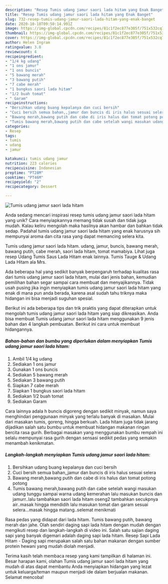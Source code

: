 ```yaml
---
description: "Resep Tumis udang jamur saori lada hitam yang Enak Banget"
title: "Resep Tumis udang jamur saori lada hitam yang Enak Banget"
slug: 732-resep-tumis-udang-jamur-saori-lada-hitam-yang-enak-banget
date: 2020-10-18T09:50:14.991Z
image: https://img-global.cpcdn.com/recipes/81c1f2ec877e305f/751x532cq70/tumis-udang-jamur-saori-lada-hitam-foto-resep-utama.jpg
thumbnail: https://img-global.cpcdn.com/recipes/81c1f2ec877e305f/751x532cq70/tumis-udang-jamur-saori-lada-hitam-foto-resep-utama.jpg
cover: https://img-global.cpcdn.com/recipes/81c1f2ec877e305f/751x532cq70/tumis-udang-jamur-saori-lada-hitam-foto-resep-utama.jpg
author: Helen Ingram
ratingvalue: 3.8
reviewcount: 4
recipeingredient:
- "1/4 kg udang"
- "1 ons jamur"
- "1 ons buncis"
- "5 bawang merah"
- "3 bawang putih"
- "7 cabe merah"
- "1 bungkus saori lada hitam"
- "1/2 buah tomat"
- " Garam"
recipeinstructions:
- "Bersihkan udang buang kepalanya dan cuci bersih"
- "Cuci bersih semua bahan,,jamur dan buncis di iris halus sesuai selera"
- "Bawang merah,bawang putih dan cabe di iris halus dan tomat potong potong"
- "Tumis bawang merah,bawang putih dan cabe setelah wangi masukan udang tunggu sampai warna udang kemerahan lalu masukan buncis dan jamurr..lalu tambahkan saori lada hitam oseng2 tambahkan secukpnya air..masak hingga mendidih lalu masukan tomat dan garam sesuai selera...masak hingga matang..selemat menikmati"
categories:
- Resep
tags:
- tumis
- udang
- jamur

katakunci: tumis udang jamur 
nutrition: 223 calories
recipecuisine: Indonesian
preptime: "PT28M"
cooktime: "PT46M"
recipeyield: "2"
recipecategory: Dessert

---
```



![Tumis udang jamur saori lada hitam](https://img-global.cpcdn.com/recipes/81c1f2ec877e305f/751x532cq70/tumis-udang-jamur-saori-lada-hitam-foto-resep-utama.jpg)

Anda sedang mencari inspirasi resep tumis udang jamur saori lada hitam yang unik? Cara menyiapkannya memang tidak susah dan tidak juga mudah. Kalau keliru mengolah maka hasilnya akan hambar dan bahkan tidak sedap. Padahal tumis udang jamur saori lada hitam yang enak harusnya sih mempunyai aroma dan cita rasa yang dapat memancing selera kita.

Tumis udang jamur saori lada hitam. udang, jamur, buncis, bawang merah, bawang putih, cabe merah, saori lada hitam, tomat mamabiya. Lihat juga resep Udang Tumis Saus Lada Hitam enak lainnya. Tumis Tauge &amp; Udang Lada Hitam ala Mrs.

Ada beberapa hal yang sedikit banyak berpengaruh terhadap kualitas rasa dari tumis udang jamur saori lada hitam, mulai dari jenis bahan, kemudian pemilihan bahan segar sampai cara membuat dan menyajikannya. Tidak usah pusing jika ingin menyiapkan tumis udang jamur saori lada hitam yang enak di mana pun anda berada, karena asal sudah tahu triknya maka hidangan ini bisa menjadi suguhan spesial.


Berikut ini ada beberapa tips dan trik praktis yang dapat diterapkan untuk mengolah tumis udang jamur saori lada hitam yang siap dikreasikan. Anda bisa membuat Tumis udang jamur saori lada hitam menggunakan 9 jenis bahan dan 4 langkah pembuatan. Berikut ini cara untuk membuat hidangannya.

<!--inarticleads1-->

##### Bahan-bahan dan bumbu yang diperlukan dalam menyiapkan Tumis udang jamur saori lada hitam:

1. Ambil 1/4 kg udang
1. Sediakan 1 ons jamur
1. Gunakan 1 ons buncis
1. Sediakan 5 bawang merah
1. Sediakan 3 bawang putih
1. Siapkan 7 cabe merah
1. Siapkan 1 bungkus saori lada hitam
1. Sediakan 1/2 buah tomat
1. Sediakan  Garam


Cara lainnya adala h buncis digoreng dengan sedikit minyak, namun saya menghindari penggunaan minyak yang terlalu banyak di masakan. Mulai dari masakan tumis, goreng, hingga berkuah. Lada hitam juga tidak jarang dijadikan salah satu bumbu untuk membuat hidangan makanan ringan bercita rasa gurih. Berbagai masakan yang menggunakan bumbu rempah ini selalu mempunyai rasa gurih dengan sensasi sedikit pedas yang semakin menambah kenikmatan. 

<!--inarticleads2-->

##### Langkah-langkah menyiapkan Tumis udang jamur saori lada hitam:

1. Bersihkan udang buang kepalanya dan cuci bersih
1. Cuci bersih semua bahan,,jamur dan buncis di iris halus sesuai selera
1. Bawang merah,bawang putih dan cabe di iris halus dan tomat potong potong
1. Tumis bawang merah,bawang putih dan cabe setelah wangi masukan udang tunggu sampai warna udang kemerahan lalu masukan buncis dan jamurr..lalu tambahkan saori lada hitam oseng2 tambahkan secukpnya air..masak hingga mendidih lalu masukan tomat dan garam sesuai selera...masak hingga matang..selemat menikmati


Rasa pedas yang didapat dari lada hitam. Tumis bawang putih, bawang merah dan jahe. Olah sendiri daging sapi lada hitam dengan mudah dengan mengikuti resep dan langkah-langkah di video ini. Salah satu sajian daging sapi yang banyak digemari adalah daging sapi lada hitam. Resep Sapi Lada Hitam - Daging sapi merupakan salah satu bahan makanan dengan sumber protein hewani yang mudah diolah menjadi. 

Terima kasih telah membaca resep yang kami tampilkan di halaman ini. Besar harapan kami, olahan Tumis udang jamur saori lada hitam yang mudah di atas dapat membantu Anda menyiapkan hidangan yang lezat untuk keluarga/teman maupun menjadi ide dalam berjualan makanan. Selamat mencoba!
